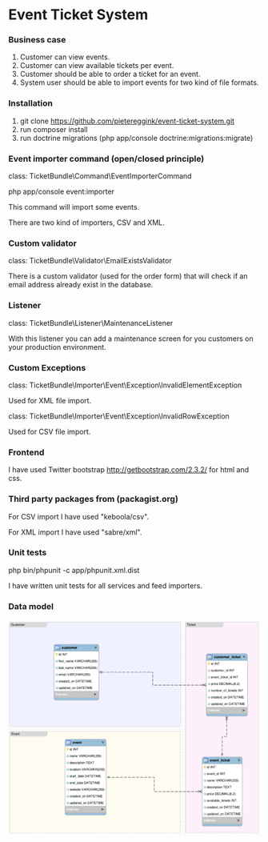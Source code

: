 # Event Ticket System

### Business case

1. Customer can view events.
2. Customer can view available tickets per event.
3. Customer should be able to order a ticket for an event.
4. System user should be able to import events for two kind of file formats.

### Installation

1. git clone https://github.com/pietereggink/event-ticket-system.git
2. run composer install
3. run doctrine migrations (php app/console doctrine:migrations:migrate)

### Event importer command (open/closed principle)

class: TicketBundle\Command\EventImporterCommand

php app/console event:importer

This command will import some events.

There are two kind of importers, CSV and XML.

### Custom validator

class: TicketBundle\Validator\EmailExistsValidator

There is a custom validator (used for the order form) that will check if an email address already exist in the database.

### Listener

class: TicketBundle\Listener\MaintenanceListener

With this listener you can add a maintenance screen for you customers on your production environment.

### Custom Exceptions

class: TicketBundle\Importer\Event\Exception\InvalidElementException 

Used for XML file import.

class: TicketBundle\Importer\Event\Exception\InvalidRowException

Used for CSV file import.

### Frontend

I have used Twitter bootstrap http://getbootstrap.com/2.3.2/ for html and css.

### Third party packages from (packagist.org)

For CSV import I have used "keboola/csv".

For XML import I have used "sabre/xml".

### Unit tests

php bin/phpunit -c app/phpunit.xml.dist

I have written unit tests for all services and feed importers.

### Data model

![alt text](https://github.com/pietereggink/event-ticket-system/blob/master/src/TicketBundle/Resources/datamodel/datamodel.png "Data model")
